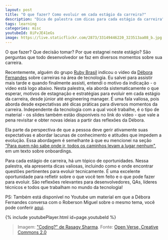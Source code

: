 ```yaml
---
layout: post
title: "O que fazer? Como evoluir em cada estágio da carreira?"
description: "Dica de palestra com dicas para cada estágio da carreira"
tags: learning
categories: misc
youtubeId: 8iFvJE41eGs
image: https://live.staticflickr.com/2873/33149446220_323513aa08_b.jpg
---
```


O que fazer? Que decisão tomar? Por que estagnei neste estágio? São perguntas que todo desenvolvedor se faz em diversos momentos sobre sua carreira.

Recentemente, alguém do grupo [Ruby Brasil](https://chat.whatsapp.com/DYjjpU8LCqi6AHYNlNQ3Gz) indicou o vídeo da [Débora Fernandes](https://www.linkedin.com/in/debborafernandess/) sobre carreiras na área de tecnologia. Eu salvei para assistir mais tarde e quando finalmente assisti, entendi o motivo da indicação - o vídeo está logo abaixo. Nesta palestra, ela aborda sistematicamente o que esperar, motivos de estagnação e estratégias para evoluir em cada estágio da carreira, desde júnior até engineering manager. É uma fala valiosa, pois aborda desde expectativas até dicas práticas para diversos momentos da carreira. Independente da tecnologia com a qual você trabalhe, é o tipo de material - os slides também estão disponíveis no link do vídeo - que vale a pena revisitar e obter novas ideias a partir das reflexões da Débora.

Ela parte da perspectiva de que a pessoa deve gerir ativamente suas expectativas e abordar lacunas de conhecimento e atitudes que impedem a evolução. Essa abordagem é semelhante à que eu mencionei na seção ["Para quem não sabe onde ir, todos os caminhos levam a lugar nenhum"](../arte-onboarding/), em um texto sobre onboardings.

Para cada estágio de carreira, há um tópico de oportunidades. Nessa palestra, ela apresenta dicas valiosas, incluindo como e onde encontrar questões pertinentes para evoluir tecnicamente. É uma excelente oportunidade para refletir sobre o que você tem feito e o que pode fazer para evoluir. São reflexões relevantes para desenvolvedores, QAs, líderes técnicos e todos que trabalham no mundo da tecnologia!

PS: Também está disponível no Youtube um material em que a Débora Fernandes conversa com o Roberson Miguel sobre o mesmo tema, você pode conferir [aqui](https://www.youtube.com/watch?v=rsKm3Cb0IpY).

{% include youtubePlayer.html id=page.youtubeId %}

>Imagem: ["Coding?" de Rasagy Sharma](https://openverse.org/image/ec8caffb-4424-4a32-b8c5-987a42ea7961). Fonte: [Open Verse, Creative Commons 2.0](https://openverse.org/)
